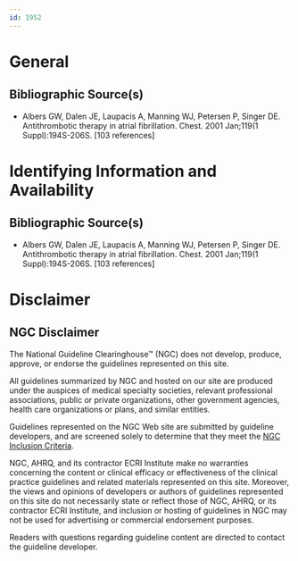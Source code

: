 ```yaml
---
id: 1952
---
```


# General

## Bibliographic Source(s)

- Albers GW, Dalen JE, Laupacis A, Manning WJ, Petersen P, Singer DE. Antithrombotic therapy in atrial fibrillation. Chest. 2001 Jan;119(1 Suppl):194S-206S. [103 references]

# Identifying Information and Availability

## Bibliographic Source(s)

- Albers GW, Dalen JE, Laupacis A, Manning WJ, Petersen P, Singer DE. Antithrombotic therapy in atrial fibrillation. Chest. 2001 Jan;119(1 Suppl):194S-206S. [103 references]

# Disclaimer

## NGC Disclaimer

The National Guideline Clearinghouse™ (NGC) does not develop, produce, approve, or endorse the guidelines represented on this site.

All guidelines summarized by NGC and hosted on our site are produced under the auspices of medical specialty societies, relevant professional associations, public or private organizations, other government agencies, health care organizations or plans, and similar entities.

Guidelines represented on the NGC Web site are submitted by guideline developers, and are screened solely to determine that they meet the [NGC Inclusion Criteria](/help-and-about/summaries/inclusion-criteria).

NGC, AHRQ, and its contractor ECRI Institute make no warranties concerning the content or clinical efficacy or effectiveness of the clinical practice guidelines and related materials represented on this site. Moreover, the views and opinions of developers or authors of guidelines represented on this site do not necessarily state or reflect those of NGC, AHRQ, or its contractor ECRI Institute, and inclusion or hosting of guidelines in NGC may not be used for advertising or commercial endorsement purposes.

Readers with questions regarding guideline content are directed to contact the guideline developer.

